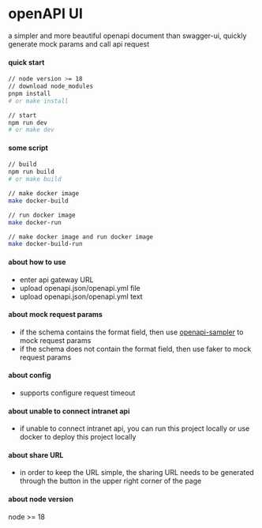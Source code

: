 # openAPI UI
a simpler and more beautiful openapi document than swagger-ui, quickly generate mock params and call api request

#### quick start
```bash
// node version >= 18
// download node_modules
pnpm install
# or make install

// start
npm run dev
# or make dev
```

#### some script
```bash
// build
npm run build
# or make build

// make docker image
make docker-build

// run docker image
make docker-run

// make docker image and run docker image
make docker-build-run
```

#### about how to use
* enter api gateway URL
* upload openapi.json/openapi.yml file
* upload openapi.json/openapi.yml text

#### about mock request params
* if the schema contains the format field, then use [openapi-sampler](https://github.com/Redocly/openapi-sampler) to mock request params
* if the schema does not contain the format field, then use faker to mock request params

#### about config
* supports configure request timeout

#### about unable to connect intranet api
* if unable to connect intranet api, you can run this project locally or use docker to deploy this project locally

#### about share URL
* in order to keep the URL simple, the sharing URL needs to be generated through the button in the upper right corner of the page

#### about node version
node >= 18
